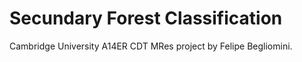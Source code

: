 # Secundary Forest Classification
Cambridge University A14ER CDT MRes project by Felipe Begliomini.
